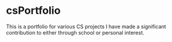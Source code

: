 # csPortfolio
 This is a portfolio for various CS projects I have made a significant contribution to either through school or personal interest.
